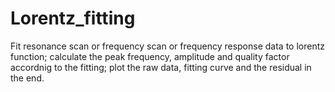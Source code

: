 # Lorentz_fitting
Fit resonance scan or frequency scan or frequency response data to lorentz function;
calculate the peak frequency, amplitude and quality factor accordnig to the fitting;
plot the raw data, fitting curve and the residual in the end.
